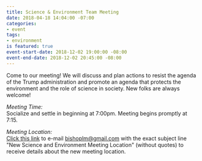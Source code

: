```yaml
---
title: Science & Environment Team Meeting
date: 2018-04-18 14:04:00 -07:00
categories:
- event
tags:
- environment
is featured: true
event-start-date: 2018-12-02 19:00:00 -08:00
event-end-date: 2018-12-02 20:45:00 -08:00
---
```


Come to our meeting! We will discuss and plan actions to resist the agenda of the Trump administration and promote an agenda that protects the environment and the role of science in society. New folks are always welcome!

*Meeting Time:*  
Socialize and settle in beginning at 7:00pm.  Meeting begins promptly at 7:15.

*Meeting Location:*  
[Click this link](mailto:bishoplm@gmail.com?subject=New%20Science%20and%20Environment%20Meeting%20Location) to e-mail bishoplm@gmail.com with the exact subject line "New Science and Environment Meeting Location" (without quotes) to receive details about the new meeting location.